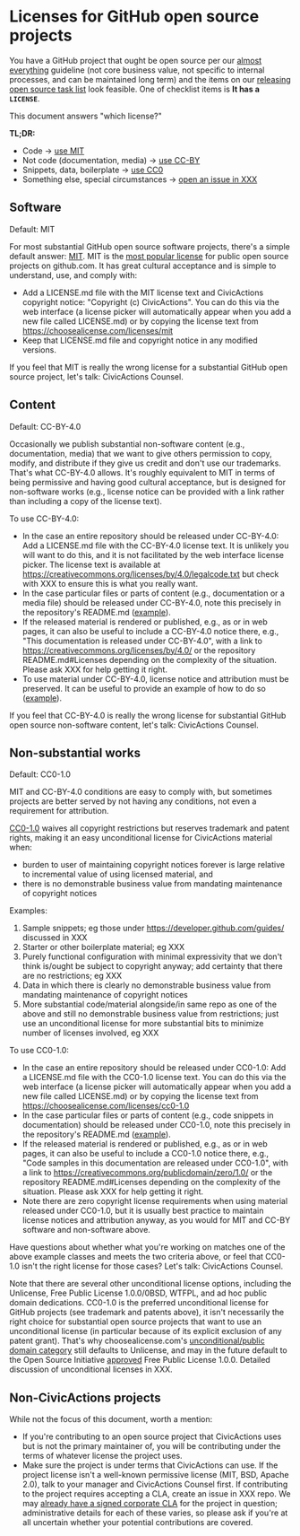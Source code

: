 # Licenses for GitHub open source projects

You have a GitHub project that ought be open source per our [almost everything](XXX) guideline (not core business value, not specific to internal processes, and can be maintained long term) and the items on our [releasing open source task list](releasing.md) look feasible. One of checklist items is **It has a `LICENSE`**.

This document answers "which license?"

**TL;DR:**

- Code → [use MIT](#software)
- Not code (documentation, media) → [use CC-BY](#content)
- Snippets, data, boilerplate → [use CC0](#non-substantial-works)
- Something else, special circumstances → [open an issue in XXX](XXX)

## Software

Default: MIT

For most substantial GitHub open source software projects, there's a simple default answer: [MIT](https://choosealicense.com/licenses/mit/). MIT is the [most popular license](https://github.com/blog/1964-open-source-license-usage-on-github-com) for public open source projects on github.com. It has great cultural acceptance and is simple to understand, use, and comply with:

- Add a LICENSE.md file with the MIT license text and CivicActions copyright notice: "Copyright (c) CivicActions". You can do this via the web interface (a license picker will automatically appear when you add a new file called LICENSE.md) or by copying the license text from <https://choosealicense.com/licenses/mit>
- Keep that LICENSE.md file and copyright notice in any modified versions.

If you feel that MIT is really the wrong license for a substantial GitHub open source project, let's talk: CivicActions Counsel.

## Content

Default: CC-BY-4.0

Occasionally we publish substantial non-software content (e.g., documentation, media) that we want to give others permission to copy, modify, and distribute if they give us credit and don't use our trademarks. That's what CC-BY-4.0 allows. It's roughly equivalent to MIT in terms of being permissive and having good cultural acceptance, but is designed for non-software works (e.g., license notice can be provided with a link rather than including a copy of the license text).

To use CC-BY-4.0:

- In the case an entire repository should be released under CC-BY-4.0: Add a LICENSE.md file with the CC-BY-4.0 license text. It is unlikely you will want to do this, and it is not facilitated by the web interface license picker. The license text is available at <https://creativecommons.org/licenses/by/4.0/legalcode.txt> but check with XXX to ensure this is what you really want.
- In the case particular files or parts of content (e.g., documentation or a media file) should be released under CC-BY-4.0, note this precisely in the repository's README.md ([example](XXX)).
- If the released material is rendered or published, e.g., as or in web pages, it can also be useful to include a CC-BY-4.0 notice there, e.g., "This documentation is released under CC-BY-4.0", with a link to <https://creativecommons.org/licenses/by/4.0/> or the repository README.md#Licenses depending on the complexity of the situation. Please ask XXX for help getting it right.
- To use material under CC-BY-4.0, license notice and attribution must be preserved. It can be useful to provide an example of how to do so ([example](XXX)).

If you feel that CC-BY-4.0 is really the wrong license for substantial GitHub open source non-software content, let's talk: CivicActions Counsel.

## Non-substantial works

Default: CC0-1.0

MIT and CC-BY-4.0 conditions are easy to comply with, but sometimes projects are better served by not having any conditions, not even a requirement for attribution.

[CC0-1.0](https://choosealicense.com/licenses/cc0-1.0/) waives all copyright restrictions but reserves trademark and patent rights, making it an easy unconditional license for CivicActions material when:

- burden to user of maintaining copyright notices forever is large relative to incremental value of using licensed material, and
- there is no demonstrable business value from mandating maintenance of copyright notices

Examples:

1. Sample snippets; eg those under <https://developer.github.com/guides/> discussed in XXX
2. Starter or other boilerplate material; eg XXX
3. Purely functional configuration with minimal expressivity that we don't think is/ought be subject to copyright anyway; add certainty that there are no restrictions; eg XXX
4. Data in which there is clearly no demonstrable business value from mandating maintenance of copyright notices
5. More substantial code/material alongside/in same repo as one of the above and still no demonstrable business value from restrictions; just use an unconditional license for more substantial bits to minimize number of licenses involved, eg XXX

To use CC0-1.0:

- In the case an entire repository should be released under CC0-1.0: Add a LICENSE.md file with the CC0-1.0 license text. You can do this via the web interface (a license picker will automatically appear when you add a new file called LICENSE.md) or by copying the license text from <https://choosealicense.com/licenses/cc0-1.0>
- In the case particular files or parts of content (e.g., code snippets in documentation) should be released under CC0-1.0, note this precisely in the repository's README.md ([example](XXX)).
- If the released material is rendered or published, e.g., as or in web pages, it can also be useful to include a CC0-1.0 notice there, e.g., "Code samples in this documentation are released under CC0-1.0", with a link to <https://creativecommons.org/publicdomain/zero/1.0/> or the repository README.md#Licenses depending on the complexity of the situation. Please ask XXX for help getting it right.
- Note there are zero copyright license requirements when using material released under CC0-1.0, but it is usually best practice to maintain license notices and attribution anyway, as you would for MIT and CC-BY software and non-software above.

Have questions about whether what you're working on matches one of the above example classes and meets the two criteria above, or feel that CC0-1.0 isn't the right license for those cases? Let's talk: CivicActions Counsel.

Note that there are several other unconditional license options, including the Unlicense, Free Public License 1.0.0/0BSD, WTFPL, and ad hoc public domain dedications. CC0-1.0 is the preferred unconditional license for GitHub projects (see trademark and patents above), it isn't necessarily the right choice for substantial open source projects that want to use an unconditional license (in particular because of its explicit exclusion of any patent grant). That's why choosealicense.com's [unconditional/public domain category](https://choosealicense.com/licenses/) still defaults to Unlicense, and may in the future default to the Open Source Initiative [approved](https://opensource.org/licenses/FPL-1.0.0) Free Public License 1.0.0. Detailed discussion of unconditional licenses in XXX.

## Non-CivicActions projects

While not the focus of this document, worth a mention:

- If you're contributing to an open source project that CivicActions uses but is not the primary maintainer of, you will be contributing under the terms of whatever license the project uses.
- Make sure the project is under terms that CivicActions can use. If the project license isn't a well-known permissive license (MIT, BSD, Apache 2.0), talk to your manager and CivicActions Counsel first. If contributing to the project requires accepting a CLA, create an issue in XXX repo. We may [already have a signed corporate CLA](XXX) for the project in question; administrative details for each of these varies, so please ask if you're at all uncertain whether your potential contributions are covered.
